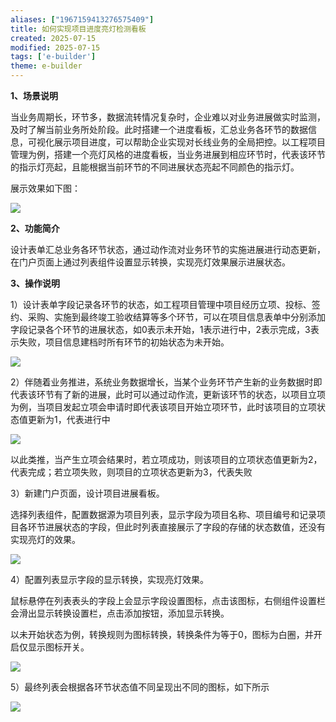 ```yaml
---
aliases: ["1967159413276575409"]
title: 如何实现项目进度亮灯检测看板
created: 2025-07-15
modified: 2025-07-15
tags: ['e-builder']
theme: e-builder
---
```


**1、场景说明**

当业务周期长，环节多，数据流转情况复杂时，企业难以对业务进展做实时监测，及时了解当前业务所处阶段。此时搭建一个进度看板，汇总业务各环节的数据信息，可视化展示项目进度，可以帮助企业实现对长线业务的全局把控。以工程项目管理为例，搭建一个亮灯风格的进度看板，当业务进展到相应环节时，代表该环节的指示灯亮起，且能根据当前环节的不同进展状态亮起不同颜色的指示灯。

展示效果如下图：

![](8abfb1573a014c83211fa0c7dc1ba1db.jpg)

**2、功能简介**

设计表单汇总业务各环节状态，通过动作流对业务环节的实施进展进行动态更新，在门户页面上通过列表组件设置显示转换，实现亮灯效果展示进展状态。

**3、操作说明**

1）设计表单字段记录各环节的状态，如工程项目管理中项目经历立项、投标、签约、采购、实施到最终竣工验收结算等多个环节，可以在项目信息表单中分别添加字段记录各个环节的进展状态，如0表示未开始，1表示进行中，2表示完成，3表示失败，项目信息建档时所有环节的初始状态为未开始。

![](6b143433388f4754feaecc7c59b86eda.jpg)

2）伴随着业务推进，系统业务数据增长，当某个业务环节产生新的业务数据时即代表该环节有了新的进展，此时可以通过动作流，更新该环节的状态，以项目立项为例，当项目发起立项会申请时即代表该项目开始立项环节，此时该项目的立项状态值更新为1，代表进行中

![](d9c1e619da29fc581b72193e4665a1e7.jpg)

以此类推，当产生立项会结果时，若立项成功，则该项目的立项状态值更新为2，代表完成；若立项失败，则项目的立项状态更新为3，代表失败

3）新建门户页面，设计项目进展看板。

选择列表组件，配置数据源为项目列表，显示字段为项目名称、项目编号和记录项目各环节进展状态的字段，但此时列表直接展示了字段的存储的状态数值，还没有实现亮灯的效果。

![](50780cbb0df031ce567934c909705cd0.jpg)

4）配置列表显示字段的显示转换，实现亮灯效果。

鼠标悬停在列表表头的字段上会显示字段设置图标，点击该图标，右侧组件设置栏会滑出显示转换设置栏，点击添加按钮，添加显示转换。

以未开始状态为例，转换规则为图标转换，转换条件为等于0，图标为白圈，并开启仅显示图标开关。

![](45b123a45c338784d8fad1e5eaab6205.jpg)

5）最终列表会根据各环节状态值不同呈现出不同的图标，如下所示

![](1022b6960d722335b08617176bf5c541.jpg)